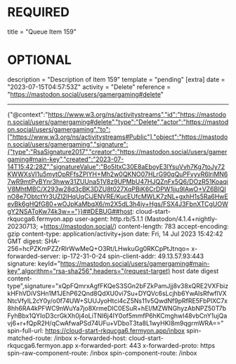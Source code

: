 
# REQUIRED
title = "Queue Item 159"
# OPTIONAL
description = "Description of Item 159"
template = "pending"
[extra]
date = "2023-07-15T04:57:53Z"
activity = "Delete"
reference = "https://mastodon.social/users/gamergaming#delete"

---
{"@context":"https://www.w3.org/ns/activitystreams","id":"https://mastodon.social/users/gamergaming#delete","type":"Delete","actor":"https://mastodon.social/users/gamergaming","to":["https://www.w3.org/ns/activitystreams#Public"],"object":"https://mastodon.social/users/gamergaming","signature":{"type":"RsaSignature2017","creator":"https://mastodon.social/users/gamergaming#main-key","created":"2023-07-14T15:42:28Z","signatureValue":"Bo5ItxC30E8aEboyE3lYsuVvh7Kg7toJy72KWWXsVI1u5mytOpRFfsZPlYH+Mh2w0QKNO07HLrG90qQuPFvyvR6lriMN67wR9mtPyBYnr3hww31ZUUna51V8z9UPMbU47HJQZnFx5Q6/DOzR51KoaqiV8MhtMBC/X293w28d3cBK3DZU8t027XqPBiK6CrDPW1jju9lAwO+VZ6BIQInO8e7ObtctYr3UZl2lHqUqCiJENVRE/KucEUfcMWLK7zNL+gxhH1s5Ra6HwEevBk6gHQfG80+wOJpKaMbqX6/m2X5dL3h4jy+Hgs/FSX4J3FbnXTCgUOWgY2NSAToKw74k3w=="}}##DEBUG##host: cloud-start-rkqucga6.fermyon.app
user-agent: http.rb/5.1.1 (Mastodon/4.1.4+nightly-20230713; +https://mastodon.social/)
content-length: 783
accept-encoding: gzip
content-type: application/activity+json
date: Fri, 14 Jul 2023 15:42:42 GMT
digest: SHA-256=hcPZKmPZZrRlrWwMeQ+O3Rt/LHwkuGg0RKCpPtJtnqo=
x-forwarded-server: ip-172-31-0-24
spin-client-addr: 49.13.57.93:443
signature: keyId="https://mastodon.social/users/gamergaming#main-key",algorithm="rsa-sha256",headers="(request-target) host date digest content-type",signature="xQpFQmrxAgfFKQeS3SGn2bFZkPamJjj8v38xQRE2VXFbizkHFhVDiVSHn1M1JEhP62Qnd8QdXU0vi7Su+DYQVc6sLcjhb6YwAIsRfwflVXNtcVfyIL2cY0y/o0f74UW+SUUJyoHtci4cZ5Ns11v5QwdNf9pRfRE5FbPlXC7x8hh6RA4kPFWC9nWuYa7jo8XrmeDIC0ESuR+hEI/MZWNGhyzAbNPZ50T7bFyhBbx1QYIoD3crGkXh0j4oLiTNI6j4IY0of5mmfP6hKCmghwI48vbCnY1ujQavj6+r+fQpR2H/qCwAfwaPSd74UFu+VDboT3ta8L1wyHKI8m9qgrmWRA=="
spin-full-url: https://cloud-start-rkqucga6.fermyon.app/inbox
spin-matched-route: /inbox
x-forwarded-host: cloud-start-rkqucga6.fermyon.app
x-forwarded-port: 443
x-forwarded-proto: https
spin-raw-component-route: /inbox
spin-component-route: /inbox

